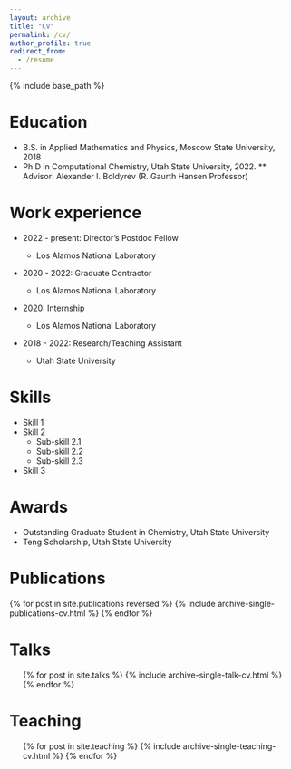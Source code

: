 ```yaml
---
layout: archive
title: "CV"
permalink: /cv/
author_profile: true
redirect_from:
  - /resume
---
```


{% include base_path %}

Education
======
* B.S. in Applied Mathematics and Physics, Moscow State University, 2018
* Ph.D in Computational Chemistry, Utah State University, 2022.
** Advisor: Alexander I. Boldyrev (R. Gaurth Hansen Professor)

Work experience
======
* 2022 - present: Director’s Postdoc Fellow
  * Los Alamos National Laboratory

* 2020 - 2022: Graduate Contractor
  * Los Alamos National Laboratory

* 2020: Internship
  * Los Alamos National Laboratory

* 2018 - 2022: Research/Teaching Assistant
  * Utah State University


Skills
======

* Skill 1
* Skill 2
  * Sub-skill 2.1
  * Sub-skill 2.2
  * Sub-skill 2.3
* Skill 3

Awards
======
* Outstanding Graduate Student in Chemistry, Utah State University
* Teng Scholarship, Utah State University

Publications
======
{% for post in site.publications reversed %}
  {% include archive-single-publications-cv.html %}
{% endfor %}
  
Talks
======
  <ul>{% for post in site.talks %}
    {% include archive-single-talk-cv.html %}
  {% endfor %}</ul>
  
Teaching
======
  <ul>{% for post in site.teaching %}
    {% include archive-single-teaching-cv.html %}
  {% endfor %}</ul>
  
<!-- Service and leadership
======
* Currently signed in to 43 different slack teams -->
